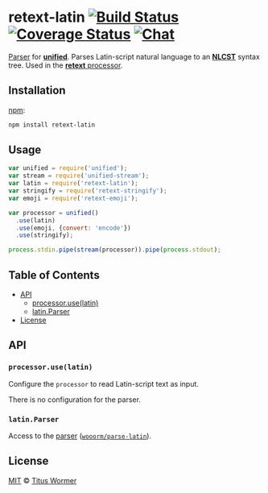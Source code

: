 # retext-latin [![Build Status][build-badge]][build-status] [![Coverage Status][coverage-badge]][coverage-status] [![Chat][chat-badge]][chat]

[Parser][] for [**unified**][unified].  Parses Latin-script natural
language to an [**NLCST**][nlcst] syntax tree.  Used in the [**retext**
processor][processor].

## Installation

[npm][]:

```bash
npm install retext-latin
```

## Usage

```js
var unified = require('unified');
var stream = require('unified-stream');
var latin = require('retext-latin');
var stringify = require('retext-stringify');
var emoji = require('retext-emoji');

var processor = unified()
  .use(latin)
  .use(emoji, {convert: 'encode'})
  .use(stringify);

process.stdin.pipe(stream(processor)).pipe(process.stdout);
```

## Table of Contents

*   [API](#api)
    *   [processor.use(latin)](#processoruselatin)
    *   [latin.Parser](#latinparser)
*   [License](#license)

## API

### `processor.use(latin)`

Configure the `processor` to read Latin-script text as input.

There is no configuration for the parser.

### `latin.Parser`

Access to the [parser][] ([`wooorm/parse-latin`][parse-latin]).

## License

[MIT][license] © [Titus Wormer][author]

<!-- Definitions -->

[build-badge]: https://img.shields.io/travis/wooorm/retext.svg

[build-status]: https://travis-ci.org/wooorm/retext

[coverage-badge]: https://img.shields.io/codecov/c/github/wooorm/retext.svg

[coverage-status]: https://codecov.io/github/wooorm/retext

[chat-badge]: https://img.shields.io/gitter/room/wooorm/retext.svg

[chat]: https://gitter.im/wooorm/retext

[license]: https://github.com/wooorm/retext/blob/master/LICENSE

[author]: http://wooorm.com

[npm]: https://docs.npmjs.com/cli/install

[unified]: https://github.com/wooorm/unified

[processor]: https://github.com/wooorm/retext/blob/master/packages/retext

[nlcst]: https://github.com/wooorm/nlcst

[parser]: https://github.com/wooorm/unified#processorparser

[parse-latin]: https://github.com/wooorm/parse-latin
